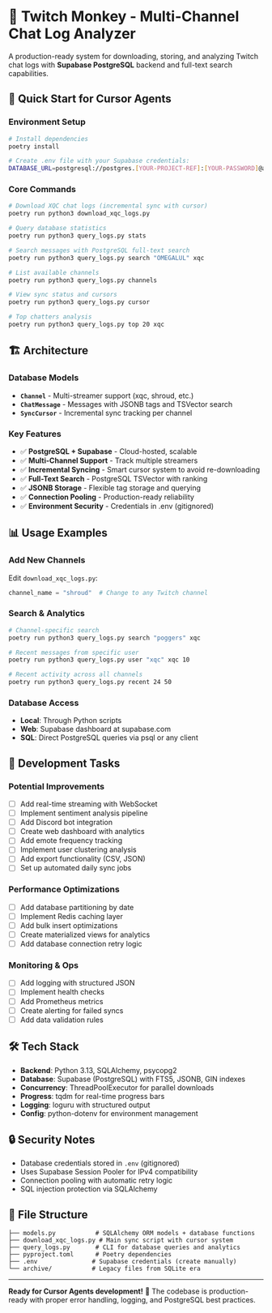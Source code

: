 # 🐒 Twitch Monkey - Multi-Channel Chat Log Analyzer

A production-ready system for downloading, storing, and analyzing Twitch chat logs with **Supabase PostgreSQL** backend and full-text search capabilities.

## 🚀 **Quick Start for Cursor Agents**

### **Environment Setup**
```bash
# Install dependencies
poetry install

# Create .env file with your Supabase credentials:
DATABASE_URL=postgresql://postgres.[YOUR-PROJECT-REF]:[YOUR-PASSWORD]@aws-0-[YOUR-REGION].pooler.supabase.com:5432/postgres
```

### **Core Commands**
```bash
# Download XQC chat logs (incremental sync with cursor)
poetry run python3 download_xqc_logs.py

# Query database statistics
poetry run python3 query_logs.py stats

# Search messages with PostgreSQL full-text search
poetry run python3 query_logs.py search "OMEGALUL" xqc

# List available channels
poetry run python3 query_logs.py channels

# View sync status and cursors
poetry run python3 query_logs.py cursor

# Top chatters analysis
poetry run python3 query_logs.py top 20 xqc
```

## 🏗️ **Architecture**

### **Database Models**
- **`Channel`** - Multi-streamer support (xqc, shroud, etc.)
- **`ChatMessage`** - Messages with JSONB tags and TSVector search
- **`SyncCursor`** - Incremental sync tracking per channel

### **Key Features**
- ✅ **PostgreSQL + Supabase** - Cloud-hosted, scalable
- ✅ **Multi-Channel Support** - Track multiple streamers
- ✅ **Incremental Syncing** - Smart cursor system to avoid re-downloading
- ✅ **Full-Text Search** - PostgreSQL TSVector with ranking
- ✅ **JSONB Storage** - Flexible tag storage and querying
- ✅ **Connection Pooling** - Production-ready reliability
- ✅ **Environment Security** - Credentials in .env (gitignored)

## 📊 **Usage Examples**

### **Add New Channels**
Edit `download_xqc_logs.py`:
```python
channel_name = "shroud"  # Change to any Twitch channel
```

### **Search & Analytics**  
```bash
# Channel-specific search
poetry run python3 query_logs.py search "poggers" xqc

# Recent messages from specific user
poetry run python3 query_logs.py user "xqc" xqc 10

# Recent activity across all channels
poetry run python3 query_logs.py recent 24 50
```

### **Database Access**
- **Local**: Through Python scripts
- **Web**: Supabase dashboard at supabase.com
- **SQL**: Direct PostgreSQL queries via psql or any client

## 🔧 **Development Tasks**

### **Potential Improvements**
- [ ] Add real-time streaming with WebSocket
- [ ] Implement sentiment analysis pipeline
- [ ] Add Discord bot integration
- [ ] Create web dashboard with analytics
- [ ] Add emote frequency tracking
- [ ] Implement user clustering analysis
- [ ] Add export functionality (CSV, JSON)
- [ ] Set up automated daily sync jobs

### **Performance Optimizations**
- [ ] Add database partitioning by date
- [ ] Implement Redis caching layer
- [ ] Add bulk insert optimizations
- [ ] Create materialized views for analytics
- [ ] Add database connection retry logic

### **Monitoring & Ops**  
- [ ] Add logging with structured JSON
- [ ] Implement health checks
- [ ] Add Prometheus metrics
- [ ] Create alerting for failed syncs
- [ ] Add data validation rules

## 🛠️ **Tech Stack**
- **Backend**: Python 3.13, SQLAlchemy, psycopg2
- **Database**: Supabase (PostgreSQL) with FTS5, JSONB, GIN indexes
- **Concurrency**: ThreadPoolExecutor for parallel downloads
- **Progress**: tqdm for real-time progress bars
- **Logging**: loguru with structured output
- **Config**: python-dotenv for environment management

## 🔒 **Security Notes**
- Database credentials stored in `.env` (gitignored)
- Uses Supabase Session Pooler for IPv4 compatibility
- Connection pooling with automatic retry logic
- SQL injection protection via SQLAlchemy

## 📝 **File Structure**
```
├── models.py           # SQLAlchemy ORM models + database functions
├── download_xqc_logs.py # Main sync script with cursor system  
├── query_logs.py       # CLI for database queries and analytics
├── pyproject.toml      # Poetry dependencies
├── .env               # Supabase credentials (create manually)
└── archive/           # Legacy files from SQLite era
```

---
**Ready for Cursor Agents development!** 🎯 The codebase is production-ready with proper error handling, logging, and PostgreSQL best practices. 